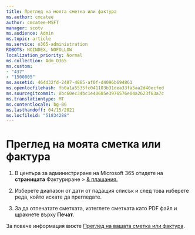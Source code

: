 ```yaml
---
title: Преглед на моята сметка или фактура
ms.author: cmcatee
author: cmcatee-MSFT
manager: scotv
ms.audience: Admin
ms.topic: article
ms.service: o365-administration
ROBOTS: NOINDEX, NOFOLLOW
localization_priority: Normal
ms.collection: Adm_O365
ms.custom:
- "437"
- "1500005"
ms.assetid: 464d32fd-2487-4885-af0f-d4096b694861
ms.openlocfilehash: fb0a1a5535fc041103b31dea33fa5aa2d40ecfed
ms.sourcegitcommit: 8bc60ec34bc1e40685e3976576e04a2623f63a7c
ms.translationtype: MT
ms.contentlocale: bg-BG
ms.lasthandoff: 04/15/2021
ms.locfileid: "51834288"
---
```

# <a name="view-my-bill-or-invoice"></a>Преглед на моята сметка или фактура

1. В центъра за администриране на Microsoft 365 отидете на **страницата** Фактуриране \> [& плащания.](https://go.microsoft.com/fwlink/p/?linkid=848039)

2. Изберете диапазон от дати от падащия списък и след това изберете реда, който искате да прегледате.

3. За да отпечатате сметката, изтеглете сметката като PDF файл и щракнете върху **Печат**.

За повече информация вижте [Преглед на вашата сметка или фактура](https://docs.microsoft.com/microsoft-365/commerce/billing-and-payments/view-your-bill-or-invoice).
